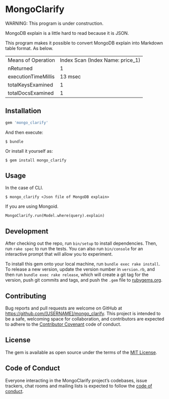 # MongoClarify

WARNING: This program is under construction.

MongoDB explain is a little hard to read because it is JSON.

This program makes it possible to convert MongoDB explain into Markdown table format. As below.

| | |
| ---- | ---- |
| Means of Operation  | Index Scan (Index Name: price_1) |
| nReturned           | 1 |
| executionTimeMillis | 13 msec |
| totalKeysExamined   | 1 |
| totalDocsExamined   | 1 |

## Installation

```ruby
gem 'mongo_clarify'
```

And then execute:

    $ bundle

Or install it yourself as:

    $ gem install mongo_clarify

## Usage

In the case of CLI.

```
$ mongo_clarify <Json file of MongoDB explain>
```

If you are using Mongoid.

```
MongoClarify.run(Model.where(query).explain)
```

## Development

After checking out the repo, run `bin/setup` to install dependencies. Then, run `rake spec` to run the tests. You can also run `bin/console` for an interactive prompt that will allow you to experiment.

To install this gem onto your local machine, run `bundle exec rake install`. To release a new version, update the version number in `version.rb`, and then run `bundle exec rake release`, which will create a git tag for the version, push git commits and tags, and push the `.gem` file to [rubygems.org](https://rubygems.org).

## Contributing

Bug reports and pull requests are welcome on GitHub at https://github.com/[USERNAME]/mongo_clarify. This project is intended to be a safe, welcoming space for collaboration, and contributors are expected to adhere to the [Contributor Covenant](http://contributor-covenant.org) code of conduct.

## License

The gem is available as open source under the terms of the [MIT License](https://opensource.org/licenses/MIT).

## Code of Conduct

Everyone interacting in the MongoClarify project’s codebases, issue trackers, chat rooms and mailing lists is expected to follow the [code of conduct](https://github.com/[USERNAME]/mongo_clarify/blob/master/CODE_OF_CONDUCT.md).

